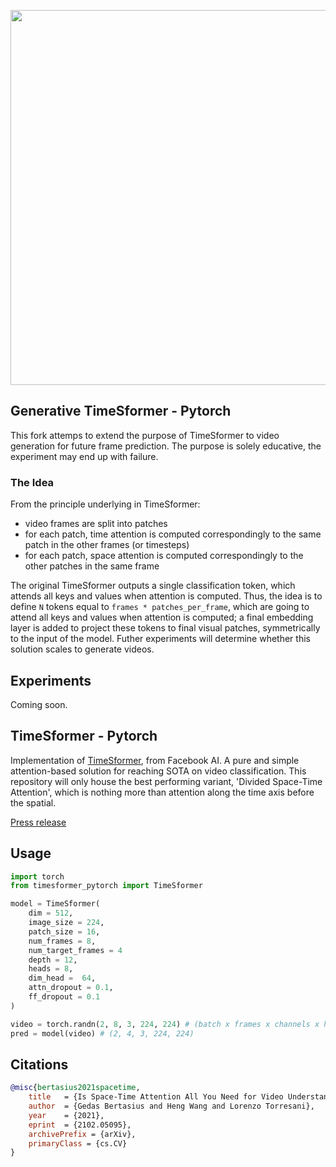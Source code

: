 <img src="./diagram.png" width="600px"></img>

## Generative TimeSformer - Pytorch
This fork attemps to extend the purpose of TimeSformer to video generation for future frame prediction. 
The purpose is solely educative, the experiment may end up with failure.

### The Idea
From the principle underlying in TimeSformer:
- video frames are split into patches
- for each patch, time attention is computed correspondingly to the same patch in the other frames (or timesteps)
- for each patch, space attention is computed correspondingly to the other patches in the same frame

The original TimeSformer outputs a single classification token, which attends all keys and values when attention is computed.
Thus, the idea is to define `N` tokens equal to `frames * patches_per_frame`, which are going to attend all keys and values when attention is computed; a final embedding layer is added to project these tokens to final visual patches, symmetrically to the input of the model.
Futher experiments will determine whether this solution scales to generate videos.

## Experiments
Coming soon.

## TimeSformer - Pytorch

Implementation of <a href="https://arxiv.org/abs/2102.05095">TimeSformer</a>, from Facebook AI. A pure and simple attention-based solution for reaching SOTA on video classification. This repository will only house the best performing variant, 'Divided Space-Time Attention', which is nothing more than attention along the time axis before the spatial.

<a href="https://ai.facebook.com/blog/timesformer-a-new-architecture-for-video-understanding/">Press release</a>

## Usage

```python
import torch
from timesformer_pytorch import TimeSformer

model = TimeSformer(
    dim = 512,
    image_size = 224,
    patch_size = 16,
    num_frames = 8,
    num_target_frames = 4
    depth = 12,
    heads = 8,
    dim_head =  64,
    attn_dropout = 0.1,
    ff_dropout = 0.1
)

video = torch.randn(2, 8, 3, 224, 224) # (batch x frames x channels x height x width)
pred = model(video) # (2, 4, 3, 224, 224)
```

## Citations

```bibtex
@misc{bertasius2021spacetime,
    title   = {Is Space-Time Attention All You Need for Video Understanding?}, 
    author  = {Gedas Bertasius and Heng Wang and Lorenzo Torresani},
    year    = {2021},
    eprint  = {2102.05095},
    archivePrefix = {arXiv},
    primaryClass = {cs.CV}
}
```
